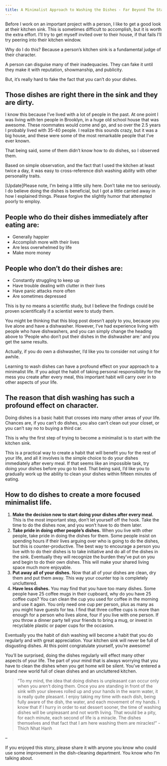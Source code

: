 ```yaml
---
title: A Minimalist Approach to Washing the Dishes - Far Beyond The Stars
---
```


Before I work on an important project with a person, I like to get a good look
at their kitchen sink. This is sometimes difficult to accomplish, but it is
worth the extra effort. I’ll try to get myself invited over to their house, if
that fails I’ll try peering into their kitchen window.

Why do I do this? Because a person’s kitchen sink is a fundamental judge of
their character.

A person can disguise many of their inadequacies. They can fake it until they
make it with reputation, showmanship, and publicity.

But, it’s really hard to fake the fact that you can’t do your dishes.

<h2>Those dishes are right there in the sink and they are dirty.</h2>

I know this because I’ve lived with a lot of people in the past. At one point
I was living with ten people in Brooklyn, in a huge old school house that was
awesome. These roommates would come and go, and so over the 2.5 years I
probably lived with 35-40 people. I realize this sounds crazy, but it was a
big house, and these were some of the most remarkable people that I’ve ever
known.

That being said, some of them didn’t know how to do dishes, so I observed
them.

Based on simple observation, and the fact that I used the kitchen at least
twice a day, it was easy to cross-reference dish washing ability with other
personality traits.

[Update]Please note, I’m being a little silly here. Don’t take me too
seriously. I do believe doing the dishes is beneficial, but I got a little
carried away in how I explained things. Please forgive the slightly humor that
attempted poorly to employ.

<h2>People who do their dishes immediately after eating are:</h2>

  * Generally happier
  * Accomplish more with their lives
  * Are less overwhelmed by life
  * Make more money

<h2>People who don’t do their dishes are:</h2>

  * Constantly struggling to keep up
  * Have trouble dealing with clutter in their lives
  * Have panic attacks more often
  * Are sometimes depressed

This is by no means a scientific study, but I believe the findings could be
proven scientifically if a scientist were to study them.

You might be thinking that this blog post doesn’t apply to you, because you
live alone and have a dishwasher. However, I’ve had experience living with
people who have dishwashers, and you can simply change the heading above to
‘People who don’t put their dishes in the dishwasher are:’ and you get the
same results.

Actually, if you do own a dishwasher, I’d like you to consider not using it
for awhile.

Learning to wash dishes can have a profound effect on your approach to a
minimalist life. If you adopt the habit of taking personal responsibility for
the mess you create after every meal, this important habit will carry over in
to other aspects of your life.

<h2>The reason that dish washing has such a profound effect on character.</h2>

Doing dishes is a basic habit that crosses into many other areas of your life.
Chances are, if you can’t do dishes, you also can’t clean out your closet, or
you can’t say no to buying a third car.

This is why the first step of trying to become a minimalist is to start with
the kitchen sink.

This is a practical way to create a habit that will benefit you for the rest
of your life, and all it involves is the simple choice to do your dishes
immediately after every meal. If that seems like an impossible task, try doing
your dishes before you go to bed. That being said, I’d like you to gradually
work up the ability to clean your dishes within fifteen minutes of eating.

<h2>How to do dishes to create a more focused minimalist life.</h2>

  1. **Make the decision now to start doing your dishes after every meal.** This is the most important step, don’t let yourself off the hook. Take the time to do the dishes now, and you won’t have to do them later.
  2. **Take pride in doing other people’s dishes.** When you live with other people, take pride in doing the dishes for them. Some people insist on spending hours if their lives arguing over who is going to do the dishes, but this is counter-productive. The best way to encourage a person you live with to do their dishes is to take initiative and do all of the dishes in the sink. Eventually they will recognize the burden they’ve put on you and begin to do their own dishes. This will make your shared living space much more enjoyable.
  3. **Put away all of your dishes.** Now that all of your dishes are clean, dry them and put them away. This way your counter top is completely uncluttered.
  4. **Have less dishes.** You may find that you have too many dishes. Some people have 25 coffee mugs in their cupboard, why do you have 25 coffee cups? You can clean the cup you used for coffee in the morning and use it again. You only need one cup per person, plus as many as you might have guests for tea. I find that three coffee cups is more than enough for a person who lives alone, four if you live with one person. If you throw a dinner party tell your friends to bring a mug, or invest in recyclable plastic or paper cups for the occasion.

Eventually you the habit of dish washing will become a habit that you do
regularly and with great appreciation. Your kitchen sink will never be full of
disgusting dishes. At this point congratulate yourself, you’re awesome!

You’ll be surprised, doing the dishes regularly will effect many other aspects
of your life. The part of your mind that is always worrying that you have to
clean the dishes when you get home will be silent. You’ve entered a brand new
world full of clean dishes and an uncluttered kitchen.

> “To my mind, the idea that doing dishes is unpleasant can occur only when
you aren’t doing them. Once you are standing in front of the sink with your
sleeves rolled up and your hands in the warm water, it is really quite
pleasant. I enjoy taking my time with each dish, being fully aware of the
dish, the water, and each movement of my hands. I know that if I hurry in
order to eat dessert sooner, the time of washing dishes will be unpleasant and
not worth living. That would be a pity, for each minute, each second of life
is a miracle. The dishes themselves and that fact that I am here washing them
are miracles!” -Thich Nhat Hanh

–

If you enjoyed this story, please share it with anyone you know who could use
some improvement in the dish-cleaning department. You know who I’m talking
about.
